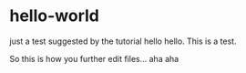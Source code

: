 # hello-world
just a test suggested by the tutorial
hello hello. This is a test. 

So this is how you further edit files... aha aha
